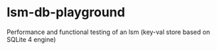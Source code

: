 # lsm-db-playground
Performance and functional testing of an lsm (key-val store based on SQLite 4 engine)
